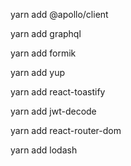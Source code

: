 
<!-- SASS -->


<!-- Apollo Client -->
yarn add @apollo/client


<!-- GRAPHQL -->
yarn add graphql


<!-- Formik: Formularios en React -->
yarn add formik

<!-- Yup: Validación de formularios -->
yarn add yup



<!-- Toastify: Notifications made easy -->
yarn add react-toastify


<!-- JWT Decode: Decode tokens -->
yarn add jwt-decode

<!-- React Router Dom: Browsing -->
yarn add react-router-dom


<!-- LODASH: Modular utilies -->
yarn add lodash